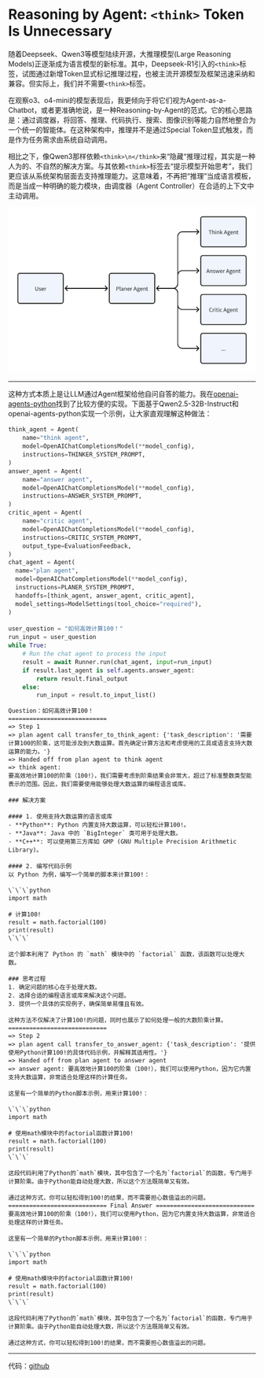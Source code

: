# Reasoning by Agent: `<think>` Token Is Unnecessary

随着Deepseek、Qwen3等模型陆续开源，大推理模型(Large Reasoning Models)正逐渐成为语言模型的新标准。其中，Deepseek-R1引入的`<think>`标签，试图通过新增Token显式标记推理过程，也被主流开源模型及框架迅速采纳和兼容。但实际上，我们并不需要`<think>`标签。

在观察o3、o4-mini的模型表现后，我更倾向于将它们视为Agent-as-a-Chatbot，或者更准确地说，是一种Reasoning-by-Agent的范式。它的核心思路是：通过调度器，将回答、推理、代码执行、搜索、图像识别等能力自然地整合为一个统一的智能体。在这种架构中，推理并不是通过Special Token显式触发，而是作为任务需求由系统自动调用。

相比之下，像Qwen3那样依赖`<think>\n</think>`来“隐藏“推理过程，其实是一种人为的、不自然的解决方案。与其依赖`<think>`标签去“提示模型开始思考”，我们更应该从系统架构层面去支持推理能力。这意味着，不再把“推理”当成语言模板，而是当成一种明确的能力模块，由调度器（Agent Controller）在合适的上下文中主动调用。

![image.png](asserts/image.png)

---

这种方式本质上是让LLM通过Agent框架给他自问自答的能力。我在[openai-agents-python](https://github.com/openai/openai-agents-python)找到了比较方便的实现。下面基于Qwen2.5-32B-Instruct和openai-agents-python实现一个示例，让大家直观理解这种做法：

```python
think_agent = Agent(
    name="think agent",
    model=OpenAIChatCompletionsModel(**model_config),
    instructions=THINKER_SYSTEM_PROMPT,
)
answer_agent = Agent(
    name="answer agent",
    model=OpenAIChatCompletionsModel(**model_config),
    instructions=ANSWER_SYSTEM_PROMPT,
)
critic_agent = Agent(
    name="critic agent",
    model=OpenAIChatCompletionsModel(**model_config),
    instructions=CRITIC_SYSTEM_PROMPT,
    output_type=EvaluationFeedback,
)
chat_agent = Agent(
  name="plan agent",
  model=OpenAIChatCompletionsModel(**model_config),
  instructions=PLANER_SYSTEM_PROMPT,
  handoffs=[think_agent, answer_agent, critic_agent],
  model_settings=ModelSettings(tool_choice="required"),
)

user_question = "如何高效计算100！"
run_input = user_question
while True:
    # Run the chat agent to process the input
    result = await Runner.run(chat_agent, input=run_input)
    if result.last_agent is self.agents.answer_agent:
        return result.final_output
    else:
        run_input = result.to_input_list()
```

```
Question：如何高效计算100！
============================
=> Step 1
=> plan agent call transfer_to_think_agent: {'task_description': '需要计算100的阶乘，这可能涉及到大数运算。首先确定计算方法和考虑使用的工具或语言支持大数运算的能力。'}
=> Handed off from plan agent to think agent
=> think agent:
要高效地计算100的阶乘（100!），我们需要考虑到阶乘结果会非常大，超过了标准整数类型能表示的范围。因此，我们需要使用能够处理大数运算的编程语言或库。

### 解决方案

#### 1. 使用支持大数运算的语言或库
- **Python**: Python 内置支持大数运算，可以轻松计算100!。
- **Java**: Java 中的 `BigInteger` 类可用于处理大数。
- **C++**: 可以使用第三方库如 GMP (GNU Multiple Precision Arithmetic Library)。

#### 2. 编写代码示例
以 Python 为例，编写一个简单的脚本来计算100!：

\`\`\`python
import math

# 计算100!
result = math.factorial(100)
print(result)
\`\`\`

这个脚本利用了 Python 的 `math` 模块中的 `factorial` 函数，该函数可以处理大数。

### 思考过程
1. 确定问题的核心在于处理大数。
2. 选择合适的编程语言或库来解决这个问题。
3. 提供一个具体的实现例子，确保简单易懂且有效。

这种方法不仅解决了计算100!的问题，同时也展示了如何处理一般的大数阶乘计算。
============================
=> Step 2
=> plan agent call transfer_to_answer_agent: {'task_description': '提供使用Python计算100!的具体代码示例，并解释其适用性。'}
=> Handed off from plan agent to answer agent
=> answer agent: 要高效地计算100的阶乘（100!），我们可以使用Python，因为它内置支持大数运算，非常适合处理这样的计算任务。

这里有一个简单的Python脚本示例，用来计算100!：

\`\`\`python
import math

# 使用math模块中的factorial函数计算100!
result = math.factorial(100)
print(result)
\`\`\`

这段代码利用了Python的`math`模块，其中包含了一个名为`factorial`的函数，专门用于计算阶乘。由于Python能自动处理大数，所以这个方法既简单又有效。

通过这种方式，你可以轻松得到100!的结果，而不需要担心数值溢出的问题。
============================ Final Answer ============================
要高效地计算100的阶乘（100!），我们可以使用Python，因为它内置支持大数运算，非常适合处理这样的计算任务。

这里有一个简单的Python脚本示例，用来计算100!：

\`\`\`python
import math

# 使用math模块中的factorial函数计算100!
result = math.factorial(100)
print(result)
\`\`\`

这段代码利用了Python的`math`模块，其中包含了一个名为`factorial`的函数，专门用于计算阶乘。由于Python能自动处理大数，所以这个方法既简单又有效。

通过这种方式，你可以轻松得到100!的结果，而不需要担心数值溢出的问题。
```

---

代码：[github](https://github.com/Freder-chen/reasoning-by-agent)